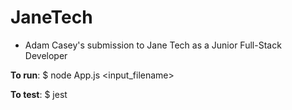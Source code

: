 # JaneTech

- Adam Casey's submission to Jane Tech as a Junior Full-Stack Developer

**To run**:
$ node App.js <input_filename>

**To test**:
$ jest

